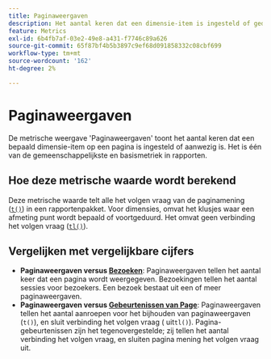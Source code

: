 ```yaml
---
title: Paginaweergaven
description: Het aantal keren dat een dimensie-item is ingesteld of geduurd in Adobe Analytics.
feature: Metrics
exl-id: 6b4fb7af-03e2-49e8-a431-f7746c89a626
source-git-commit: 65f87bf4b5b3897c9ef68d091858332c08cbf699
workflow-type: tm+mt
source-wordcount: '162'
ht-degree: 2%

---
```


# Paginaweergaven

De metrische weergave &#39;Paginaweergaven&#39; toont het aantal keren dat een bepaald dimensie-item op een pagina is ingesteld of aanwezig is. Het is één van de gemeenschappelijkste en basismetriek in rapporten.

## Hoe deze metrische waarde wordt berekend

Deze metrische waarde telt alle het volgen vraag van de paginamening ([`t()`](/help/implement/vars/functions/t-method.md)) in een rapportenpakket. Voor dimensies, omvat het klusjes waar een afmeting punt wordt bepaald of voortgeduurd. Het omvat geen verbinding het volgen vraag ([`tl()`](/help/implement/vars/functions/tl-method.md)).

## Vergelijken met vergelijkbare cijfers

* **Paginaweergaven versus [Bezoeken](visits.md)**: Paginaweergaven tellen het aantal keer dat een pagina wordt weergegeven. Bezoekingen tellen het aantal sessies voor bezoekers. Een bezoek bestaat uit een of meer paginaweergaven.
* **Paginaweergaven versus [Gebeurtenissen van Page](page-events.md)**: Paginaweergaven tellen het aantal aanroepen voor het bijhouden van paginaweergaven (`t()`), en sluit verbinding het volgen vraag ( uit`tl()`). Pagina-gebeurtenissen zijn het tegenovergestelde; zij tellen het aantal verbinding het volgen vraag, en sluiten pagina mening het volgen vraag uit.

